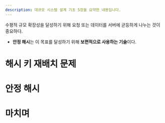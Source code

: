 ```yaml
---
description: 대규모 시스템 설계 기초 5장을 요약한 내용입니다.
---
```


수평적 규모 확장성을 달성하기 위해 요청 또는 데이터를 서버에 균등하게 나누는 것이 중요하다.
- **안정 해시**는 이 목표를 달성하기 위해 **보편적으로 사용하는 기술**이다.

# 해시 키 재배치 문제

# 안정 해시

# 마치며